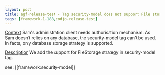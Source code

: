 ```yaml
---
layout: post
title: agf-release-test - Tag security-model does not support File storage
tags: [framework-1-188,codjo-release-test]
---
```

<u>Context</u>
Sam's administration client needs authorisation mechanism. As Sam doesn't relies on any database, the security-model tag can't be used. In facts, only database storage strategy is supported.

<u>Description</u>
We add the support for FileStorage strategy in security-model tag.

see: [[framework:security-model]]